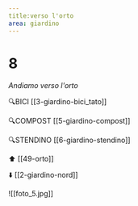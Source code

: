 ```yaml
---
title:verso l'orto
area: giardino
---
```

# 8
_Andiamo verso l'orto_

🔍BICI [[3-giardino-bici_tato]]

🔍COMPOST [[5-giardino-compost]]

🔍STENDINO [[6-giardino-stendino]]

⬆️ [[49-orto]]

⬇️ [[2-giardino-nord]]

![[foto_5.jpg]]